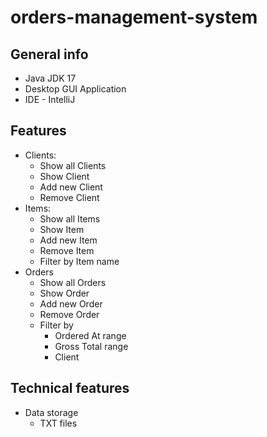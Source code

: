 # orders-management-system

## General info
* Java JDK 17
* Desktop GUI Application
* IDE - IntelliJ

## Features
* Clients:
  * Show all Clients
  * Show Client
  * Add new Client
  * Remove Client
* Items:
  * Show all Items
  * Show Item
  * Add new Item
  * Remove Item
  * Filter by Item name
* Orders
  * Show all Orders
  * Show Order
  * Add new Order
  * Remove Order
  * Filter by
    * Ordered At range
    * Gross Total range
    * Client

## Technical features
* Data storage
  * TXT files
